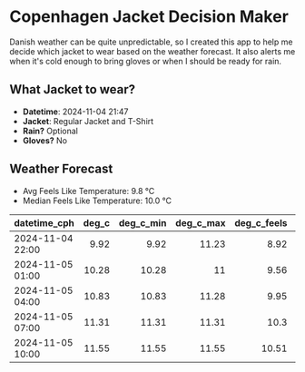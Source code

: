 
# Copenhagen Jacket Decision Maker

Danish weather can be quite unpredictable, so I created this app to help me decide which jacket to wear based on the weather forecast. 
It also alerts me when it's cold enough to bring gloves or when I should be ready for rain.

## What Jacket to wear?

- **Datetime**: 2024-11-04 21:47
- **Jacket**: Regular Jacket and T-Shirt
- **Rain?** Optional
- **Gloves?** No

## Weather Forecast
- Avg Feels Like Temperature: 9.8 °C
- Median Feels Like Temperature: 10.0 °C

| datetime_cph     |   deg_c |   deg_c_min |   deg_c_max |   deg_c_feels | weather   | wind   | rain   |
|:-----------------|--------:|------------:|------------:|--------------:|:----------|:-------|:-------|
| 2024-11-04 22:00 |    9.92 |        9.92 |       11.23 |          8.92 | Rain      | Low    | Low    |
| 2024-11-05 01:00 |   10.28 |       10.28 |       11    |          9.56 | Clouds    | Low    | None   |
| 2024-11-05 04:00 |   10.83 |       10.83 |       11.28 |          9.95 | Clouds    | Low    | None   |
| 2024-11-05 07:00 |   11.31 |       11.31 |       11.31 |         10.3  | Clouds    | Low    | None   |
| 2024-11-05 10:00 |   11.55 |       11.55 |       11.55 |         10.51 | Clouds    | Low    | None   |
        